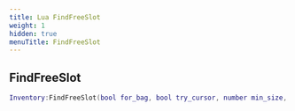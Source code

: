```yaml
---
title: Lua FindFreeSlot
weight: 1
hidden: true
menuTitle: FindFreeSlot
---
```

## FindFreeSlot
```lua
Inventory:FindFreeSlot(bool for_bag, bool try_cursor, number min_size, bool is_arrow); -- number
```